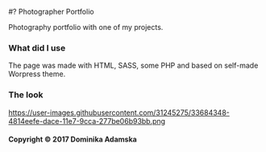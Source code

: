 #? Photographer Portfolio

Photography portfolio with one of my projects.

### What did I use

The page was made with HTML, SASS, some PHP and based on self-made Worpress theme.

### The look

https://user-images.githubusercontent.com/31245275/33684348-4814eefe-dace-11e7-9cca-277be06b93bb.png


#### Copyright © 2017 Dominika Adamska




